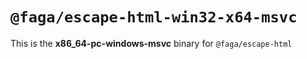 # `@faga/escape-html-win32-x64-msvc`

This is the **x86_64-pc-windows-msvc** binary for `@faga/escape-html`

